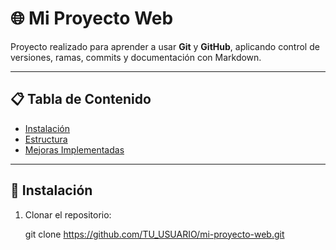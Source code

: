 # 🌐 Mi Proyecto Web

Proyecto realizado para aprender a usar **Git** y **GitHub**, aplicando control de versiones, ramas, commits y documentación con Markdown.

---

## 📋 Tabla de Contenido
- [Instalación](#instalación)
- [Estructura](#estructura)
- [Mejoras Implementadas](#mejoras-implementadas)

---

## 🚀 Instalación
1. Clonar el repositorio:
   
   git clone https://github.com/TU_USUARIO/mi-proyecto-web.git
